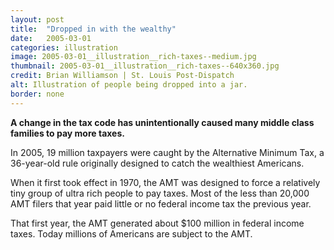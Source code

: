 ```yaml
---
layout: post
title:  "Dropped in with the wealthy"
date:   2005-03-01
categories: illustration
image: 2005-03-01__illustration__rich-taxes--medium.jpg
thumbnail: 2005-03-01__illustration__rich-taxes--640x360.jpg
credit: Brian Williamson | St. Louis Post-Dispatch
alt: Illustration of people being dropped into a jar.
border: none
---
```


**A change in the tax code has unintentionally caused many middle class families to pay more taxes.**

In 2005, 19 million taxpayers were caught by the Alternative Minimum Tax, a 36-year-old rule originally designed to catch the wealthiest Americans.

When it first took effect in 1970, the AMT was designed to force a relatively tiny group of ultra rich people to pay taxes. Most of the less than 20,000 AMT filers that year paid little or no federal income tax the previous year.

That first year, the AMT generated about $100 million in federal income taxes. Today millions of Americans are subject to the AMT.